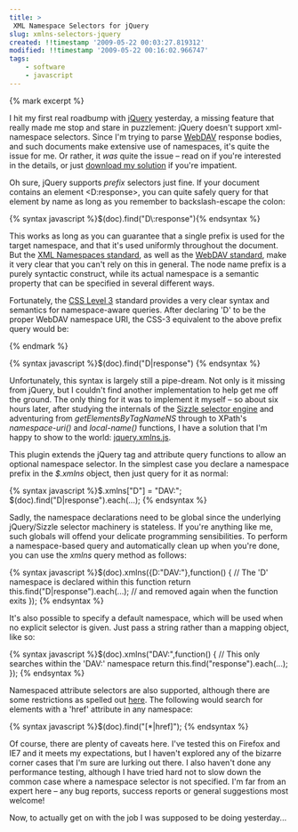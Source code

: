 ```yaml
---
title: >
 XML Namespace Selectors for jQuery
slug: xmlns-selectors-jquery
created: !!timestamp '2009-05-22 00:03:27.819312'
modified: !!timestamp '2009-05-22 00:16:02.966747'
tags: 
    - software
    - javascript
---
```


{% mark excerpt %}<p>I hit my first real roadbump with <a href="http://www.jquery.com/">jQuery</a>
yesterday, a missing feature that really made me stop and stare in puzzlement:
jQuery doesn't support xml-namespace selectors.  Since I'm trying to parse <a href="http://en.wikipedia.org/wiki/WebDAV">WebDAV</a> response bodies, and such documents make extensive use of namespaces, it's quite the issue for me.  Or rather, it <i>was</i> quite the issue &ndash; read on if you're interested in the details, or just <a href="/static/scratch/jquery.xmlns.js">download my solution</a> if you're impatient.</p>

<p>Oh sure, jQuery supports <i>prefix</i> selectors just fine.  If your
document contains an element &lt;D:response&gt;, you can quite safely query
for that element by name as long as you remember to backslash-escape the colon:</p>

{% syntax javascript %}$(doc).find("D\\:response"){% endsyntax %}

<p>This works as long as you can guarantee that a single prefix is used for
the target namespace, and that it's used uniformly throughout the document.  But
the <a href="http://www.w3.org/TR/REC-xml-names/">XML Namespaces standard</a>,
as well as the <a href="http://www.ietf.org/rfc/rfc2518.txt">WebDAV
standard</a>, make it very clear that you can't rely on this in general.
 The node name prefix is a purely syntactic construct, while its actual
 namespace is a semantic property that can be specified in several different
 ways.</p>

<p>Fortunately, the <a href="http://www.w3.org/TR/css3-selectors/">CSS Level 3</a> standard provides a very clear syntax and semantics for namespace-aware queries.  After declaring 'D' to be the proper WebDAV namespace URI, the CSS-3 equivalent to the above prefix query would be:</p>{% endmark %}

{% syntax javascript %}$(doc).find("D|response") {% endsyntax %}

<p>Unfortunately, this syntax is largely still a pipe-dream.  Not only is it missing from jQuery, but I couldn't find another implementation to help get me off the ground.  The only thing for it was to implement it myself &ndash; so about six hours later, after studying the internals of the <a href="http://www.sizzlejs.com/">Sizzle selector engine</a> and adventuring from <i>getElementsByTagNameNS</i> through to XPath's <i>namespace-uri()</i> and <i>local-name()</i> functions, I have a solution that I'm happy to show to the world: <a href="/static/scratch/jquery.xmlns.js">jquery.xmlns.js</a>.</p>

<p>This plugin extends the jQuery tag and attribute query functions to allow an optional namespace selector.  In the simplest case you declare a namespace prefix in the <i>$.xmlns</i> object, then just query for it as normal:</p>

{% syntax javascript %}$.xmlns["D"] = "DAV:";
$(doc).find("D|response").each(...);
{% endsyntax %}

<p>Sadly, the namespace declarations need to be global since the underlying jQuery/Sizzle selector machinery is stateless.  If you're anything like me, such globals will offend your delicate programming sensibilities.  To perform a namespace-based query and automatically clean up when you're done, you can use the <i>xmlns</i> query method as follows:</p>

{% syntax javascript %}$(doc).xmlns({D:"DAV:"},function() {
  //  The 'D' namespace is declared within this function
  return this.find("D|response").each(...);
  //  and removed again when the function exits
});
{% endsyntax %}

<p>It's also possible to specify a default namespace, which will be used when no explicit selector is given.  Just pass a string rather than a mapping object, like so:</p>

{% syntax javascript %}$(doc).xmlns("DAV:",function() {
  //  This only searches within the 'DAV:' namespace
  return this.find("response").each(...);
});
{% endsyntax %}

<p>Namespaced attribute selectors are also supported, although there are some restrictions as spelled out <a href="http://www.w3.org/TR/css3-selectors/#attrnmsp">here</a>.  The following would search for elements with a 'href' attribute in any namespace:</p>

{% syntax javascript %}$(doc).find("[*|href]");
{% endsyntax %}

<p>Of course, there are plenty of caveats here.  I've tested this on Firefox and IE7 and it meets my expectations, but I haven't explored any of the bizarre corner cases that I'm sure are lurking out there.  I also haven't done any performance testing, although I have tried hard not to slow down the common case where a namespace selector is not specified.  I'm far from an expert here &ndash;  any bug reports, success reports or general suggestions most welcome!</p>

<p>Now, to actually get on with the job I was supposed to be doing yesterday...</p>

